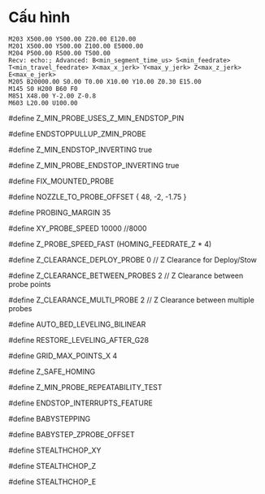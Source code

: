 # Cấu hình 

```M92 X80.00 Y80.00 Z400.00 E95.50
M203 X500.00 Y500.00 Z20.00 E120.00
M201 X500.00 Y500.00 Z100.00 E5000.00
M204 P500.00 R500.00 T500.00
Recv: echo:; Advanced: B<min_segment_time_us> S<min_feedrate> T<min_travel_feedrate> X<max_x_jerk> Y<max_y_jerk> Z<max_z_jerk> E<max_e_jerk>
M205 B20000.00 S0.00 T0.00 X10.00 Y10.00 Z0.30 E15.00
M145 S0 H200 B60 F0
M851 X48.00 Y-2.00 Z-0.8
M603 L20.00 U100.00
```
#define Z_MIN_PROBE_USES_Z_MIN_ENDSTOP_PIN

#define ENDSTOPPULLUP_ZMIN_PROBE

#define Z_MIN_ENDSTOP_INVERTING true 

#define Z_MIN_PROBE_ENDSTOP_INVERTING true

#define FIX_MOUNTED_PROBE

#define NOZZLE_TO_PROBE_OFFSET { 48, -2, -1.75 }

#define PROBING_MARGIN 35

#define XY_PROBE_SPEED 10000 //8000

#define Z_PROBE_SPEED_FAST (HOMING_FEEDRATE_Z * 4)

#define Z_CLEARANCE_DEPLOY_PROBE   0 // Z Clearance for Deploy/Stow

#define Z_CLEARANCE_BETWEEN_PROBES  2 // Z Clearance between probe points

#define Z_CLEARANCE_MULTI_PROBE     2 // Z Clearance between multiple probes

#define AUTO_BED_LEVELING_BILINEAR

#define RESTORE_LEVELING_AFTER_G28

#define GRID_MAX_POINTS_X 4

#define Z_SAFE_HOMING

#define Z_MIN_PROBE_REPEATABILITY_TEST

#define ENDSTOP_INTERRUPTS_FEATURE



#define BABYSTEPPING

#define BABYSTEP_ZPROBE_OFFSET

#define STEALTHCHOP_XY

#define STEALTHCHOP_Z

#define STEALTHCHOP_E
